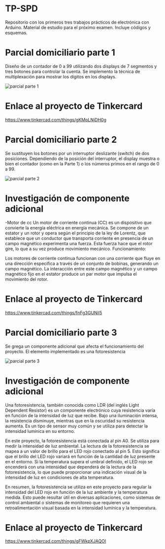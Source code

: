 # TP-SPD
Repositorio con los primeros tres trabajos prácticos de electrónica con Arduino. Material de estudio para el próximo examen. Incluye códigos y esquemas.



# Parcial domiciliario parte 1
Diseño de un contador de 0 a 99 utilizando dos displays de 7 segmentos y tres botones para controlar la cuenta. 
Se implemento la técnica de multiplexación para mostrar los dígitos en los displays. 

![parcial parte 1](https://github.com/VGdC15/TP-SPD/assets/113645765/e7d6d22f-b325-4864-9c15-7ac781413378)

# Enlace al proyecto de Tinkercard
<https://www.tinkercad.com/things/gKMpLNjDH0g>



# Parcial domiciliario parte 2
Se sustituyen los botones por un interruptor deslizante (switch) de dos posiciones.
Dependiendo de la posición del interruptor, el display muestra o bien el contador (como
en la Parte 1) o los números primos en el rango de 0 a 99.

![parcial parte 2](https://github.com/VGdC15/TP-SPD/assets/113645765/912a4fd1-83e7-45c6-aff9-83262130a2a2)

# Investigación de componente adicional
-Motor de cc
Un motor de corriente continua (CC) es un dispositivo que convierte la energía eléctrica en energía mecánica. Se compone de un estator y un rotor y opera según el principio de la ley de Lorentz, que establece que un conductor que transporta corriente en presencia de un campo magnético experimenta una fuerza. Esta fuerza hace que el rotor gire, lo que a su vez produce movimiento mecánico.
Funcionamiento:

Los motores de corriente continua funcionan con una corriente que fluye en una dirección específica a través de un conjunto de bobinas, generando un campo magnético. La interacción entre este campo magnético y un campo magnético fijo en el estator produce un par motor que impulsa el movimiento del rotor.

# Enlace al proyecto de Tinkercard
<https://www.tinkercad.com/things/fnFg3GUNil5>



# Parcial domiciliario parte 3
Se grega un componente adicional que afecta el funcionamiento del proyecto.
El elemento implementado es una fotoresistencia

![parcial parte 3](https://github.com/VGdC15/TP-SPD/assets/113645765/04b7a855-f723-49c9-8bef-5cf6f092cf82)

# Investigación de componente adicional
Una fotoresistencia, también conocida como LDR (del inglés Light Dependent Resistor) es un componente electrónico cuya resistencia varía en función de la intensidad de luz que recibe. Bajo una iluminación intensa, la resistencia disminuye, mientras que en la oscuridad su resistencia aumenta. Es un tipo de sensor muy común y se utiliza para detectar la intensidad lumínica en su entorno.

En este proyecto, la fotoresistencia está conectada al pin A0. Se utiliza para medir la intensidad de luz ambiental. La lectura de la fotoresistencia se mapea a un valor de brillo para el LED rojo conectado al pin 5. Esto significa que el brillo del LED rojo variará en función de la cantidad de luz presente en el entorno. Si la temperatura supera el umbral definido, el LED rojo se encenderá con una intensidad que dependerá de la lectura de la fotoresistencia, lo que puede proporcionar una indicación visual de la intensidad de luz en condiciones de alta temperatura.

En resumen, la fotoresistencia se utiliza en este proyecto para regular la intensidad del LED rojo en función de la luz ambiente y la temperatura medida. Esto puede resultar útil en diversas aplicaciones, como sistemas de control ambiental o sistemas de monitoreo que requieren una retroalimentación visual basada en la intensidad lumínica y la temperatura.

# Enlace al proyecto de Tinkercard
<https://www.tinkercad.com/things/gFWkpXJAQOI>



